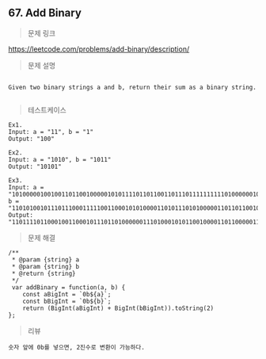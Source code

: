 ## 67. Add Binary

> 문제 링크

https://leetcode.com/problems/add-binary/description/

> 문제 설명

```

Given two binary strings a and b, return their sum as a binary string.


```

> 테스트케이스

```
Ex1.
Input: a = "11", b = "1"
Output: "100"

Ex2.
Input: a = "1010", b = "1011"
Output: "10101"

Ex3.
Input: a = "10100000100100110110010000010101111011011001101110111111111101000000101111001110001111100001101", 
b = "110101001011101110001111100110001010100001101011101010000011011011001011101111001100000011011110011"
Output: "110111101100010011000101110110100000011101000101011001000011011000001100011110011010010011000000000"
```


> 문제 해결

```
/**
 * @param {string} a
 * @param {string} b
 * @return {string}
 */
 var addBinary = function(a, b) {
    const aBigInt = `0b${a}`;
    const bBigInt = `0b${b}`;
    return (BigInt(aBigInt) + BigInt(bBigInt)).toString(2)
};

```

> 리뷰

```
숫자 앞에 0b를 넣으면, 2진수로 변환이 가능하다.
```